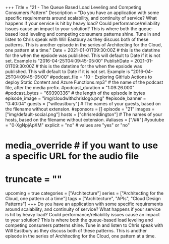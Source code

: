 +++
Title = "21 - The Queue Based Load Leveling and Competing Consumers Pattern"
Description = "Do you have an application with some specific requirements around scalability, and continuity of service? What happens if your service is hit by heavy load? Could performance/reliability issues cause an impact to your solution? This is where both the queue-based load leveling and competing consumers patterns shine. Tune in and listen to Chris speak with Will Eastbury as they discuss both of these patterns. This is another episode in the series of Architecting for the Cloud, one pattern at a time."
Date = 2021-01-01T09:30:00Z # this is the datetime for the when the epsiode was published. This will default to Date if it is not set. Example is "2016-04-25T04:09:45-05:00"
PublishDate = 2021-01-01T09:30:00Z # this is the datetime for the when the epsiode was published. This will default to Date if it is not set. Example is "2016-04-25T04:09:45-05:00"
#podcast_file = "10 - Exploring GitHub Actions to deploy Static Content and Azure Functions.mp3" # the name of the podcast file, after the media prefix.
#podcast_duration = "1:09:26.000"
#podcast_bytes = "69390336" # the length of the episode in bytes
episode_image = "img/cloudwithchrislogo.png"
#episode_banner = "0:40:04"
guests = ["willeastbury"] # The names of your guests, based on the filename without extension.
#sponsors = []
episode = "21"
images = ["img/default-social.png"]
hosts = ["chrisreddington"] # The names of your hosts, based on the filename without extension.
#aliases = ["/##"]
#youtube = "0-XgNpjApXM"
explicit = "no" # values are "yes" or "no"
# media_override # if you want to use a specific URL for the audio file
# truncate = ""
upcoming = true
categories = ["Architecture"]
series = ["Architecting for the Cloud, one pattern at a time"]
tags = ["Architecture", "APIs", "Cloud Design Patterns"]
+++
Do you have an application with some specific requirements around scalability, and continuity of service? What happens if your service is hit by heavy load? Could performance/reliability issues cause an impact to your solution? This is where both the queue-based load leveling and competing consumers patterns shine. Tune in and listen to Chris speak with Will Eastbury as they discuss both of these patterns. This is another episode in the series of Architecting for the Cloud, one pattern at a time.

